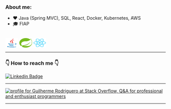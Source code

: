 ### About me:
- ❤️ Java (Spring MVC), SQL, React, Docker, Kubernetes, AWS
- 🎓 FIAP

<div style="display: inline_block"><br>
  <img align="center" height="30" width="40" src="https://raw.githubusercontent.com/devicons/devicon/master/icons/java/java-original.svg">
  <img align="center" height="30" width="40" src="https://raw.githubusercontent.com/devicons/devicon/master/icons/spring/spring-original.svg">
  <img align="center" height="30" width="40" src="https://raw.githubusercontent.com/devicons/devicon/master/icons/react/react-original.svg">
</div>

<hr>

### 👇 How to reach me 👇
[![Linkedin Badge](https://img.shields.io/badge/-LinkedIn-blue?style=flat-square&logo=Linkedin&logoColor=white&link=https://linkedin.com/in/brunoluiss)](https://www.linkedin.com/in/guirodriguero/)
<br>
<hr>
<a href="https://stackoverflow.com/users/11430069/guilherme-rodriguero"><img src="https://stackoverflow.com/users/flair/11430069.png?theme=dark" width="208" height="58" alt="profile for Guilherme Rodriguero at Stack Overflow, Q&amp;A for professional and enthusiast programmers" title="profile for Guilherme Rodriguero at Stack Overflow, Q&amp;A for professional and enthusiast programmers"></a>
<hr>
